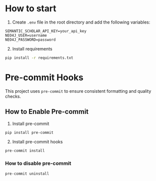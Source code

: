 # How to start

1. Create `.env` file in the root directory and add the following variables:
```
SEMANTIC_SCHOLAR_API_KEY=your_api_key
NEO4J_USER=username
NEO4J_PASSWORD=password
```

2. Install requirements
```bash
pip install -r requirements.txt
```

# Pre-commit Hooks
This project uses `pre-commit` to ensure consistent formatting and quality checks.

## How to Enable Pre-commit
1. Install pre-commit
```bash
pip install pre-commit
```

2. Install pre-commit hooks
```bash
pre-commit install
```

### How to disable pre-commit
```bash
pre-commit uninstall
```
